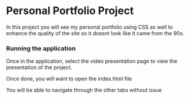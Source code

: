 # Personal Portfolio Project

In this project you will see my personal portfolio using CSS as well to enhance the quality of the site so it doesnt look like it came from the 90s.  

### Running the application
Once in the application, select the video presentation page to view the presentation of the project. 

Once done, you will want to open the index.html file

You will be able to navigate through the other tabs without issue